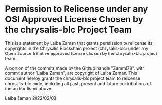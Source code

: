 # Permission to Relicense under any OSI Approved License Chosen by the chrysalis-blc Project Team

This is a statement by Laiba Zaman that grants permission to relicense its copyrights in the
Chrysalis Blockchain project (chrysalis-blc) under any Open Source Initiative approved license
chosen by the chrysalis-blc project team.

A portion of the commits made by the Github handle "Zamm178", with commit author 
"Laiba Zaman", are copyright of Laiba Zaman. This document hereby grants the
chrysalis-blc project team to relicense chrysalis-blc code, including all past, present and
future contributions of the author listed above.

Laiba Zaman
2022/02/08
